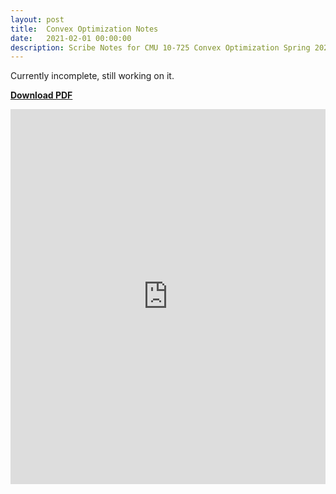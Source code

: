 ```yaml
---
layout: post
title:  Convex Optimization Notes
date:   2021-02-01 00:00:00
description: Scribe Notes for CMU 10-725 Convex Optimization Spring 2021 by Yuanzhi Li.
---
```

Currently incomplete, still working on it.

[**Download PDF**](https://panyan7.github.io/assets/pdf/convexnotes.pdf)

<embed src="https://panyan7.github.io/assets/pdf/convexnotes.pdf" type="application/pdf" width="100%" height="600px" />
